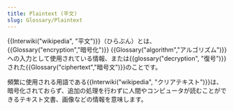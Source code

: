 ```yaml
---
title: Plaintext (平文)
slug: Glossary/Plaintext
---
```

{{Interwiki("wikipedia", "平文")}}（ひらぶん）とは、{{Glossary("encryption","暗号化")}} {{Glossary("algorithm","アルゴリズム")}}への入力として使用されている情報、または{{glossary("decryption", "復号")}}された{{Glossary("ciphertext","暗号文")}}のことです。

頻繁に使用される用語である{{Interwiki("wikipedia", "クリアテキスト")}}は、暗号化されておらず、追加の処理を行わずに人間やコンピュータが読むことができるテキスト文書、画像などの情報を意味します。
